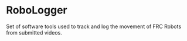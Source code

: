 # RoboLogger
Set of software tools used to track and log the movement of FRC Robots from submitted videos. 
